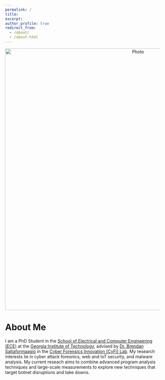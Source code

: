 ```yaml
---
permalink: /
title: 
excerpt: 
author_profile: true
redirect_from: 
  - /about/
  - /about.html
---
```


<p align="center">
  <img src="https://fullerj.github.io/images/tower.jpg" alt="Photo" style="width: 850px;"/> 
</p>

# About Me
I am a PhD Student in the [School of Electrical and Computer Engineering (ECE)](https://www.ece.gatech.edu/) at the [Georgia Institute of Technology](https://www.gatech.edu/), advised by [Dr. Brendan Saltaformaagio](https://saltaformaggio.ece.gatech.edu/) in the [Cyber Forensics Innovation (CyFi) Lab](https://cyfi.ece.gatech.edu/). My research interests lie in cyber attack foresnics, web and IoT security, and malware analysis. My current reseach aims to combine advanced program analysis techniques and large-scale measurements to explore new techniques that target botnet disruptions and take downs.




